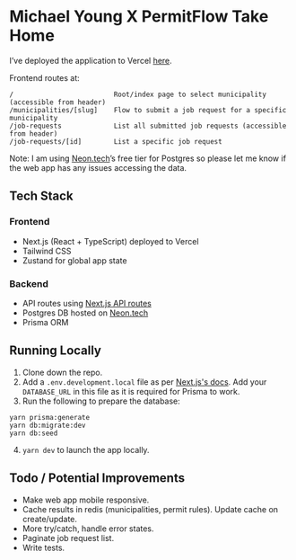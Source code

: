 # Michael Young X PermitFlow Take Home

I’ve deployed the application to Vercel [here](https://michaelyoung-permitflow-take-home.vercel.app/).

Frontend routes at:
```
/                         Root/index page to select municipality (accessible from header)
/municipalities/[slug]    Flow to submit a job request for a specific municipality
/job-requests             List all submitted job requests (accessible from header)
/job-requests/[id]        List a specific job request
```

Note: I am using [Neon.tech](https://neon.tech/)’s free tier for Postgres so please let me know if the web app has any issues accessing the data.


## Tech Stack

### Frontend

* Next.js (React + TypeScript) deployed to Vercel
* Tailwind CSS
* Zustand for global app state

### Backend

* API routes using [Next.js API routes](https://nextjs.org/docs/api-routes/introduction)
* Postgres DB hosted on [Neon.tech](https://neon.tech/)
* Prisma ORM

## Running Locally

1. Clone down the repo.
2. Add a `.env.development.local` file as per [Next.js's docs](https://nextjs.org/docs/basic-features/environment-variables). Add your `DATABASE_URL` in this file as it is required for Prisma to work.
3. Run the following to prepare the database:
  ```
  yarn prisma:generate
  yarn db:migrate:dev
  yarn db:seed
  ```
4. `yarn dev` to launch the app locally.

## Todo / Potential Improvements

* Make web app mobile responsive.
* Cache results in redis (municipalities, permit rules). Update cache on create/update.
* More try/catch, handle error states.
* Paginate job request list.
* Write tests.